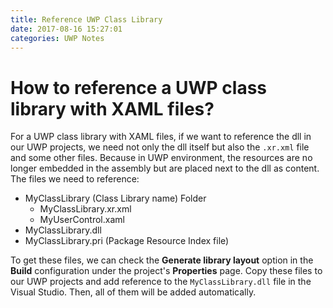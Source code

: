 ```yaml
---
title: Reference UWP Class Library
date: 2017-08-16 15:27:01
categories: UWP Notes
---
```

# How to reference a UWP class library with XAML files?
For a UWP class library with XAML files, if we want to reference the dll in our UWP projects, we need not only the dll itself but also the `.xr.xml` file and some other files. Because in UWP environment, the resources are no longer embedded in the assembly but are placed next to the dll as content.
The files we need to reference:

* MyClassLibrary (Class Library name) Folder
    * MyClassLibrary.xr.xml
    * MyUserControl.xaml
* MyClassLibrary.dll
* MyClassLibrary.pri (Package Resource Index file)

To get these files, we can check the **Generate library layout** option in the **Build** configuration under the project's **Properties** page.
Copy these files to our UWP projects and add reference to the `MyClassLibrary.dll` file in the Visual Studio. Then, all of them will be added automatically.